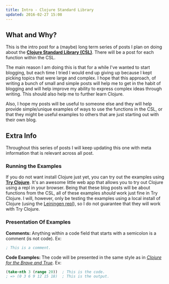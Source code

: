 ```yaml
---
title: Intro - Clojure Standard Library
updated: 2016-02-27 15:08
---
```



## What and Why?


This is the intro post for a (maybe) long term series of posts I plan on doing about the [**Clojure Standard Library (CSL)**](http://clojure.org/api/cheatsheet). There will be a post for each function within the CSL.


The main reason I am doing this is that for a while I've wanted to start blogging, but each time I tried I would end up giving up because I kept picking topics that were large and complex. I hope that this approach, of writing a bunch of small and simple posts will help me to get in the habit of blogging and will help improve my ability to express complex ideas through writing. This should also help me to further learn Clojure.

Also, I hope my posts will be useful to someone else and they will help provide simple/unique examples of ways to use the functions in the CSL, or that they might be useful examples to others that are just starting out with their own blog.

## Extra Info

Throughout this series of posts I will keep updating this one with meta information that is relevant across all post.

### Running the Examples

If you do not want install Clojure just yet, you can try out the examples using [**Try Clojure**](http://www.tryclj.com/). It's an awesome little web app that allows you to try out Clojure using a repl in your browser. Being that these blog posts will be about functions from the CSL, all of these examples *should* work just fine in Try Clojure. I will, however, only be testing the examples using a local install of Clojure (using the [Leiningen repl](http://clojure.org/guides/getting_started)), so I do not guarantee that they will work with Try Clojure.

### Presentation Of Examples

**Comments:**
Anything within a code field that starts with a semicolon is a comment (is not code).
Ex:

```clojure
; This is a comment.
```

**Code Examples:**
The code will be presented in the same style as in [*Clojure for the Brave and True*](http://www.braveclojure.com/getting-started/).
Ex:

```clojure
(take-nth 3 (range 20))  ; This is the code.
; => (0 3 6 9 12 15 18)  ; This is the output.
```
